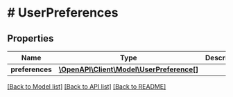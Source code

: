 # # UserPreferences

## Properties

Name | Type | Description | Notes
------------ | ------------- | ------------- | -------------
**preferences** | [**\OpenAPI\Client\Model\UserPreference[]**](UserPreference.md) |  | [optional]

[[Back to Model list]](../../README.md#models) [[Back to API list]](../../README.md#endpoints) [[Back to README]](../../README.md)
